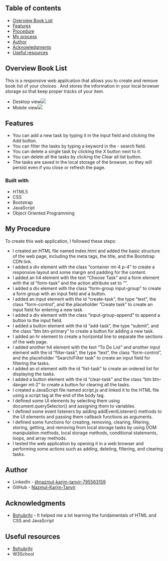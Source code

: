## Table of contents

- [Overview Book List](#overview-bask-list)
- [Features](#features)
- [Procedure](#procedure)
- [My process](#my-process)
- [Author](#author)
- [Acknowledgments](#acknowledgments)
- [Useful resources](#useful-resources)

## Overview Book List
This is a responsive web application that allows you to create and remove book list of your choices . And stores the information in your local browser storage so that keep proper tracks of your item. 

- Desktop view![](images/desktop-view.JPG) 
- Mobile view![](images/mobile-view.JPG)

## Features
- You can add a new task by typing it in the input field and clicking the Add button.
- You can filter the tasks by typing a keyword in the - search field.
- You can delete a single task by clicking the X button next to it.
- You can delete all the tasks by clicking the Clear all list button.
- The tasks are saved in the local storage of the browser, so they will persist even if you close or refresh the page.

### Built with

- HTML5 
- CSS
- Bootstrap
- JavaScript
- Object Oriented Programming 

## My Procedure
To create this web application, I followed these steps:

- I created an HTML file named index.html and added the basic structure of the web page, including the meta tags, the title, and the Bootstrap CDN link.
- I added a div element with the class “container mt-4 p-4” to create a responsive layout and some margin and padding for the content.
- I added an h4 element with the text “Choose Task” and a form element with the id “form-task” and the action attribute set to “”.
- I added a div element with the class “form-group input-group” to create a form group with an input field and a button.
- I added an input element with the id “create-task”, the type “text”, the class “form-control”, and the placeholder “Create task” to create an input field for entering a new task.
- I added a div element with the class “input-group-append” to append a button to the input field.
- I added a button element with the id “add-task”, the type “submit”, and the class “btn btn-primary” to create a button for adding a new task.
- I added an hr element to create a horizontal line to separate the sections of the web page.
- I added another h4 element with the text “To Do List” and another input element with the id “filter-task”, the type “text”, the class “form-control”, and the placeholder “Search/Filter task” to create an input field for filtering the tasks.
- I added an ol element with the id “list-task” to create an ordered list for displaying the tasks.
- I added a button element with the id “clear-task” and the class “btn btn-danger mt-2” to create a button for clearing all the tasks.
- I created a JavaScript file named script.js and linked it to the HTML file using a script tag at the end of the body tag.
- I defined some UI elements by selecting them using document.querySelector() and assigning them to variables.
- I defined some event listeners by adding addEventListener() methods to the UI elements and passing them callback functions as arguments.
- I defined some functions for creating, removing, clearing, filtering, storing, getting, and removing from local storage tasks by using DOM manipulation methods, local storage methods, conditional statements, loops, and array methods.
- I tested the web application by opening it in a web browser and performing some actions such as adding, deleting, filtering, and clearing tasks.

## Author

- LinkedIn - [@nazmul-karim-tanvir-795563159](https://www.linkedin.com/feed/)
- GitHub - [Nazmul-Karim-Tanvir ](https://github.com/Nazmul-Karim-Tanvir)


## Acknowledgments

- [Bohubrihi](https://bohubrihi.com/) - It helped me a lot learning the fundamentals of HTML and CSS and JavaScript


## Useful resources
- [Bohubrihi](https://bohubrihi.com/) 
- W3School